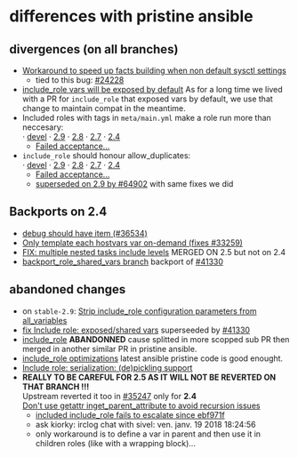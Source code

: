 # differences with pristine ansible


## divergences (on all branches)
- [Workaround to speed up facts building when non default sysctl settings](https://github.com/ansible/ansible/commit/3002b18ae0fa223c44cb02c21883c66de3cd9864)
    - tied to this bug: [#24228](https://github.com/ansible/ansible/issues/24228)
- [include_role vars will be exposed by default](https://github.com/ansible/ansible/commit/2877273d689cf57a0ee9c0cfb0134a1c51e1aa27)
    As for a long time we lived with a PR for ``include_role`` that exposed vars by default, we use that change to maintain compat in the meantime.
- Included roles with tags in `meta/main.yml` make a role run more than neccesary:<br/>
    · [devel](https://github.com/corpusops/ansible/tree/include_role_cache_tags_devel)
    · [2.9](https://github.com/corpusops/ansible/tree/include_role_cache_tags_bug_29)
    · [2.8](https://github.com/corpusops/ansible/tree/include_role_cache_tags_bug_28)
    · [2.7](https://github.com/corpusops/ansible/tree/include_role_cache_tags_bug_27)
    · [2.4](https://github.com/corpusops/ansible/tree/include_role_cache_tags_bug)
    - [Failed acceptance...](https://github.com/ansible/ansible/pull/35164)
- `include_role` should honour allow_duplicates: <br/>
    · [devel](https://github.com/corpusops/ansible/tree/include_role_honour_allow_duplicates_devel)
    · [2.9](https://github.com/corpusops/ansible/tree/include_role_honour_allow_duplicates_29)
    · [2.8](https://github.com/corpusops/ansible/tree/include_role_honour_allow_duplicates_28)
    · [2.7](https://github.com/corpusops/ansible/tree/include_role_honour_allow_duplicates_27)
    · [2.4](https://github.com/corpusops/ansible/tree/include_role_honour_allow_duplicates)
    - [Failed acceptance...](https://github.com/ansible/ansible/pull/35164)
    - [superseded on 2.9 by #64902](https://github.com/ansible/ansible/issues/64902) with same fixes we did

## Backports on 2.4
- [debug should have item (#36534)](https://github.com/ansible/ansible/commit/2f13ddbd694e8c6ae2f5d1737796c7a75109eda5#diff-ab09fa2a9291a017c38c5db420d7ee0f)
- [Only template each hostvars var on-demand (fixes #33259)](https://github.com/ansible/ansible/commit/dae737c8b714f2c6d28663ef0afeab10e6d3a667)
- [FIX: multiple nested tasks include levels](https://github.com/ansible/ansible/pull/35107) MERGED ON 2.5 but not on 2.4
- [backport_role_shared_vars branch](https://github.com/corpusops/ansible/tree/backport_role_shared_vars)  backport of [#41330](https://github.com/ansible/ansible/pull/41330)

## abandoned changes
- on `stable-2.9`: [Strip include_role configuration parameters from all_variables](https://github.com/corpusops/ansible/tree/strip_vars)
- [fix Include role: exposed/shared vars](https://github.com/ansible/ansible/pull/35131)
  superseeded by [#41330](https://github.com/ansible/ansible/pull/41330)
- [include_role](https://github.com/ansible/ansible/pull/32565)
  **ABANDONNED** cause splitted in more scopped sub PR then merged in another similar PR in pristine ansible.
- [include_role optimizations](https://github.com/ansible/ansible/commit/bf9fb2bc503da692be788eabdd0c7746ae7318d1)
  latest ansible pristine code is good enought.
- [Include role: serialization: (de)pickling support](https://github.com/ansible/ansible/pull/35134)
- **REALLY TO BE CAREFUL FOR 2.5 AS IT WILL NOT BE REVERTED ON THAT BRANCH !!!**<br/>
  Upstream reverted it too in [#35247](https://github.com/ansible/ansible/pull/35247) only for **2.4**<br/>
  [Don't use getattr inget_parent_attribute to avoid recursion issues](https://github.com/ansible/ansible/commit/0b7d78d67f962a2605c84a39fb3c8ef449701264)
    - [included include_role fails to escalate since ebf971f](https://github.com/ansible/ansible/issues/35065)
    - ask kiorky: irclog chat with sivel:  ven. janv. 19 2018 18:24:56
    - only workaround is to define a var in parent and then use it in children roles (like with a wrapping block)...

